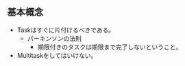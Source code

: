 ## 基本概念
* Taskはすぐに片付けるべきである。
    * パーキンソンの法則
        * 期限付きのタスクは期限まで完了しないということ。
* Multitaskをしてはいけない。
